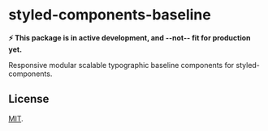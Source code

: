# styled-components-baseline

__⚡️ This package is in active development, and --not-- fit for production yet.__

Responsive modular scalable typographic baseline components for styled-components.

## License

[MIT](LICENSE).

